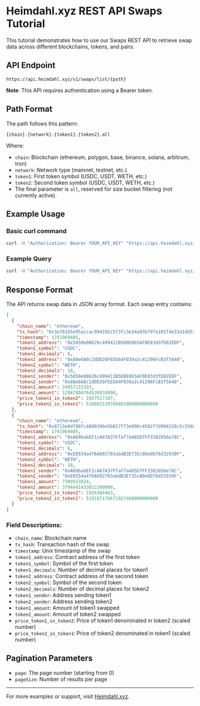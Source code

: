 
# Heimdahl.xyz REST API Swaps Tutorial

This tutorial demonstrates how to use our Swaps REST API to retrieve swap data across different blockchains, tokens, and pairs.

## API Endpoint

```
https://api.heimdahl.xyz/v1/swaps/list/{path}
```

**Note**: This API requires authentication using a Bearer token.

## Path Format

The path follows this pattern:

```
{chain}.{network}.{token1}.{token2}.all
```

Where:
- `chain`: Blockchain (ethereum, polygon, base, binance, solana, arbitrum, tron)
- `network`: Network type (mainnet, testnet, etc.)
- `token1`: First token symbol (USDC, USDT, WETH, etc.)
- `token2`: Second token symbol (USDC, USDT, WETH, etc.)
- The final parameter is `all`, reserved for size bucket filtering (not currently active).

## Example Usage

### Basic curl command

```bash
curl -H "Authorization: Bearer YOUR_API_KEY" "https://api.heimdahl.xyz/v1/swaps/list/{path}?page=0&pageSize=2"
```

### Example Query

```bash
curl -H "Authorization: Bearer YOUR_API_KEY" "https://api.heimdahl.xyz/v1/swaps/list/all.mainnet.usdc.weth.all?page=0&pageSize=2" | jq
```

## Response Format

The API returns swap data in JSON array format. Each swap entry contains:

```json
[
  {
    "chain_name": "ethereum",
    "tx_hash": "0x3e78165e95accac994192c573fc3e34a93b79fe101fde33a1dd53c2f28e7e44d",
    "timestamp": 1741969405,
    "token1_address": "0x5050e08626c499411B5D0E0b5AF0E83d3fD82EDF",
    "token1_symbol": "USDC",
    "token1_decimals": 6,
    "token2_address": "0x88e6A0c2dDD26FEEb64F039a2c41296FcB3f5640",
    "token2_symbol": "WETH",
    "token2_decimals": 18,
    "token1_sender": "0x5050e08626c499411B5D0E0b5AF0E83d3fD82EDF",
    "token2_sender": "0x88e6A0c2dDD26FEEb64F039a2c41296FcB3f5640",
    "token1_amount": 24957115193,
    "token2_amount": 12947804764536934000,
    "price_token1_in_token2": 1927517107,
    "price_token2_in_token1": 518802139766881000000000000
  },
  {
    "chain_name": "ethereum",
    "tx_hash": "0x8713e0df807c48d9396e5b017f73e896c4502f7d904328c5c556886744c328a4",
    "timestamp": 1741969405,
    "token1_address": "0xA69babEF1cA67A37Ffaf7a485DfFF3382056e78C",
    "token1_symbol": "USDC",
    "token1_decimals": 6,
    "token2_address": "0xE0554a476A092703abdB3Ef35c80e0D76d32939F",
    "token2_symbol": "WETH",
    "token2_decimals": 18,
    "token1_sender": "0xA69babEF1cA67A37Ffaf7a485DfFF3382056e78C",
    "token2_sender": "0xE0554a476A092703abdB3Ef35c80e0D76d32939F",
    "token1_amount": 7309553024,
    "token2_amount": 3794441433022390000,
    "price_token1_in_token2": 1926384463,
    "price_token2_in_token1": 519107176671927460000000000
  }
]
```

### Field Descriptions:

- `chain_name`: Blockchain name
- `tx_hash`: Transaction hash of the swap
- `timestamp`: Unix timestamp of the swap
- `token1_address`: Contract address of the first token
- `token1_symbol`: Symbol of the first token
- `token1_decimals`: Number of decimal places for token1
- `token2_address`: Contract address of the second token
- `token2_symbol`: Symbol of the second token
- `token2_decimals`: Number of decimal places for token2
- `token1_sender`: Address sending token1
- `token2_sender`: Address sending token2
- `token1_amount`: Amount of token1 swapped
- `token2_amount`: Amount of token2 swapped
- `price_token1_in_token2`: Price of token1 denominated in token2 (scaled number)
- `price_token2_in_token1`: Price of token2 denominated in token1 (scaled number)

## Pagination Parameters

- `page`: The page number (starting from 0)
- `pageSize`: Number of results per page

---

For more examples or support, visit [Heimdahl.xyz](https://heimdahl.xyz).
